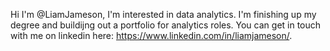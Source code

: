 Hi I'm @LiamJameson, I'm interested in data analytics. I'm finishing up my degree and buildijng out a portfolio for analytics roles. You can get in touch with me on linkedin here: https://www.linkedin.com/in/liamjameson/.
